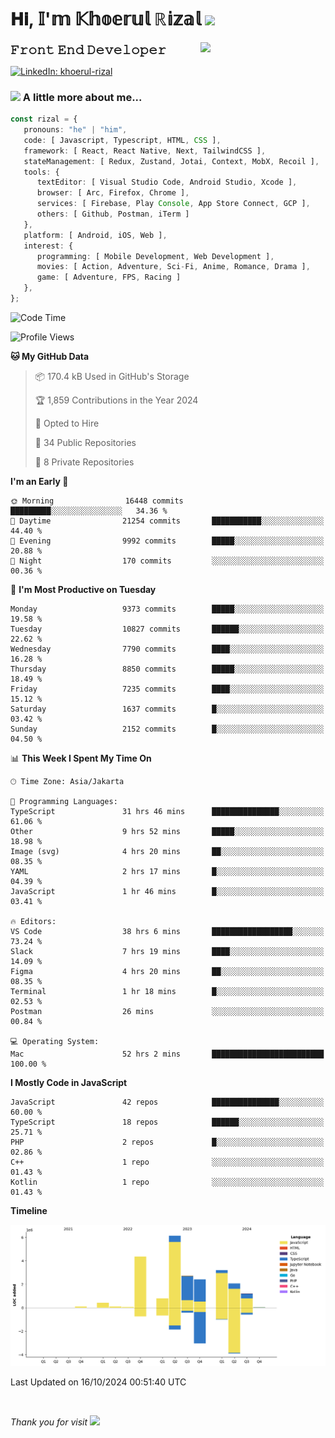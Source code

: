 <h1> 𝐇𝐢, 𝕀'𝕞 𝕂𝕙𝕠𝕖𝕣𝕦𝕝 ℝ𝕚𝕫𝕒𝕝 <img src="https://media.giphy.com/media/mGcNjsfWAjY5AEZNw6/giphy.gif" width="50"></h1>
<img align='right' src="https://media.giphy.com/media/v1.Y2lkPTc5MGI3NjExOWI2ajR2NGJubzBsZHFuaHMwajRrcDNsNXJwOG8yb3F0NjhkNXF4OSZlcD12MV9pbnRlcm5hbF9naWZfYnlfaWQmY3Q9cw/fkZukR450RQ1qnGaq9/giphy.gif" width="200">
<strong style="font-size:20px;">𝙵𝚛𝚘𝚗𝚝 𝙴𝚗𝚍 𝙳𝚎𝚟𝚎𝚕𝚘𝚙𝚎𝚛</strong>
</p></em>

[![LinkedIn: khoerul-rizal](https://img.shields.io/badge/khoerul--rizal-blue?style=flat-square&logo=Linkedin&logoColor=white&link=https://www.linkedin.com/in/khoerul-rizal/)](https://www.linkedin.com/in/khoerul-rizal/)

### <img src="https://media.giphy.com/media/VgCDAzcKvsR6OM0uWg/giphy.gif" width="50"> A little more about me...

```typescript
const rizal = {
   pronouns: "he" | "him",
   code: [ Javascript, Typescript, HTML, CSS ],
   framework: [ React, React Native, Next, TailwindCSS ],
   stateManagement: [ Redux, Zustand, Jotai, Context, MobX, Recoil ],
   tools: {
      textEditor: [ Visual Studio Code, Android Studio, Xcode ],
      browser: [ Arc, Firefox, Chrome ],
      services: [ Firebase, Play Console, App Store Connect, GCP ],
      others: [ Github, Postman, iTerm ]
   },
   platform: [ Android, iOS, Web ],
   interest: {
      programming: [ Mobile Development, Web Development ],
      movies: [ Action, Adventure, Sci-Fi, Anime, Romance, Drama ],
      game: [ Adventure, FPS, Racing ]
   },
};
```

<!--START_SECTION:waka-->
![Code Time](http://img.shields.io/badge/Code%20Time-1%2C317%20hrs%2028%20mins-blue)

![Profile Views](http://img.shields.io/badge/Profile%20Views-0-blue)

**🐱 My GitHub Data** 

> 📦 170.4 kB Used in GitHub's Storage 
 > 
> 🏆 1,859 Contributions in the Year 2024
 > 
> 💼 Opted to Hire
 > 
> 📜 34 Public Repositories 
 > 
> 🔑 8 Private Repositories 
 > 
**I'm an Early 🐤** 

```text
🌞 Morning                16448 commits       █████████░░░░░░░░░░░░░░░░   34.36 % 
🌆 Daytime                21254 commits       ███████████░░░░░░░░░░░░░░   44.40 % 
🌃 Evening                9992 commits        █████░░░░░░░░░░░░░░░░░░░░   20.88 % 
🌙 Night                  170 commits         ░░░░░░░░░░░░░░░░░░░░░░░░░   00.36 % 
```
📅 **I'm Most Productive on Tuesday** 

```text
Monday                   9373 commits        █████░░░░░░░░░░░░░░░░░░░░   19.58 % 
Tuesday                  10827 commits       ██████░░░░░░░░░░░░░░░░░░░   22.62 % 
Wednesday                7790 commits        ████░░░░░░░░░░░░░░░░░░░░░   16.28 % 
Thursday                 8850 commits        █████░░░░░░░░░░░░░░░░░░░░   18.49 % 
Friday                   7235 commits        ████░░░░░░░░░░░░░░░░░░░░░   15.12 % 
Saturday                 1637 commits        █░░░░░░░░░░░░░░░░░░░░░░░░   03.42 % 
Sunday                   2152 commits        █░░░░░░░░░░░░░░░░░░░░░░░░   04.50 % 
```


📊 **This Week I Spent My Time On** 

```text
🕑︎ Time Zone: Asia/Jakarta

💬 Programming Languages: 
TypeScript               31 hrs 46 mins      ███████████████░░░░░░░░░░   61.06 % 
Other                    9 hrs 52 mins       █████░░░░░░░░░░░░░░░░░░░░   18.98 % 
Image (svg)              4 hrs 20 mins       ██░░░░░░░░░░░░░░░░░░░░░░░   08.35 % 
YAML                     2 hrs 17 mins       █░░░░░░░░░░░░░░░░░░░░░░░░   04.39 % 
JavaScript               1 hr 46 mins        █░░░░░░░░░░░░░░░░░░░░░░░░   03.41 % 

🔥 Editors: 
VS Code                  38 hrs 6 mins       ██████████████████░░░░░░░   73.24 % 
Slack                    7 hrs 19 mins       ████░░░░░░░░░░░░░░░░░░░░░   14.09 % 
Figma                    4 hrs 20 mins       ██░░░░░░░░░░░░░░░░░░░░░░░   08.35 % 
Terminal                 1 hr 18 mins        █░░░░░░░░░░░░░░░░░░░░░░░░   02.53 % 
Postman                  26 mins             ░░░░░░░░░░░░░░░░░░░░░░░░░   00.84 % 

💻 Operating System: 
Mac                      52 hrs 2 mins       █████████████████████████   100.00 % 
```

**I Mostly Code in JavaScript** 

```text
JavaScript               42 repos            ███████████████░░░░░░░░░░   60.00 % 
TypeScript               18 repos            ██████░░░░░░░░░░░░░░░░░░░   25.71 % 
PHP                      2 repos             █░░░░░░░░░░░░░░░░░░░░░░░░   02.86 % 
C++                      1 repo              ░░░░░░░░░░░░░░░░░░░░░░░░░   01.43 % 
Kotlin                   1 repo              ░░░░░░░░░░░░░░░░░░░░░░░░░   01.43 % 
```



**Timeline**

![Lines of Code chart](https://raw.githubusercontent.com/khoerulrizal/khoerulrizal/main/assets/bar_graph.png)


 Last Updated on 16/10/2024 00:51:40 UTC
<!--END_SECTION:waka-->
</details>
<br/>

<em>Thank you for visit</em> <img src="https://media.giphy.com/media/v1.Y2lkPTc5MGI3NjExcHdvNm1qZWtjaGw0ZjdwM3Z3NnY2dHlueTVuODBta2FiY20wM2YybSZlcD12MV9pbnRlcm5hbF9naWZfYnlfaWQmY3Q9cw/tV25tpdKqdFa9x81k2/giphy.gif" width="40">
